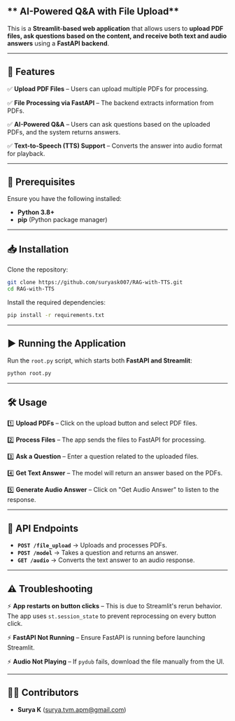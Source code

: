 ## ** AI-Powered Q&A with File Upload**

This is a **Streamlit-based web application** that allows users to **upload PDF files, ask questions based on the content, and receive both text and audio answers** using a **FastAPI backend**.

---

## **🚀 Features**

✅ **Upload PDF Files** – Users can upload multiple PDFs for processing.

✅ **File Processing via FastAPI** – The backend extracts information from PDFs.

✅ **AI-Powered Q&A** – Users can ask questions based on the uploaded PDFs, and the system returns answers.

✅ **Text-to-Speech (TTS) Support** – Converts the answer into audio format for playback.

---

## **🔧 Prerequisites**

Ensure you have the following installed:

- **Python 3.8+**
- **pip** (Python package manager)

---

## **📥 Installation**

Clone the repository:

```bash
git clone https://github.com/suryask007/RAG-with-TTS.git
cd RAG-with-TTS
```

Install the required dependencies:

```bash
pip install -r requirements.txt
```

---

## **▶️ Running the Application**

Run the `root.py` script, which starts both **FastAPI and Streamlit**:

```bash
python root.py
```

---

## **🛠️ Usage**

1️⃣ **Upload PDFs** – Click on the upload button and select PDF files.

2️⃣ **Process Files** – The app sends the files to FastAPI for processing.

3️⃣ **Ask a Question** – Enter a question related to the uploaded files.

4️⃣ **Get Text Answer** – The model will return an answer based on the PDFs.

5️⃣ **Generate Audio Answer** – Click on "Get Audio Answer" to listen to the response.

---

## **🔗 API Endpoints**

- **`POST /file_upload`** → Uploads and processes PDFs.
- **`POST /model`** → Takes a question and returns an answer.
- **`GET /audio`** → Converts the text answer to an audio response.

---

## **⚠️ Troubleshooting**

⚡ **App restarts on button clicks** – This is due to Streamlit's rerun behavior. The app uses `st.session_state` to prevent reprocessing on every button click.

⚡ **FastAPI Not Running** – Ensure FastAPI is running before launching Streamlit.

⚡ **Audio Not Playing** – If `pydub` fails, download the file manually from the UI.

---

## **👨‍💻 Contributors**

- **Surya K** (surya.tvm.apm@gmail.com)

